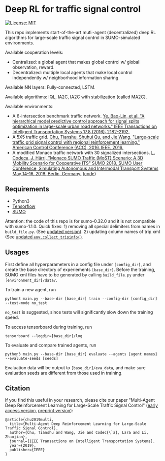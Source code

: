 # Deep RL for traffic signal control

[![License: MIT](https://img.shields.io/badge/License-MIT-yellow.svg)](https://opensource.org/licenses/MIT)

This repo implements start-of-the-art mutli-agent (decentralized) deep RL algorithms for large-scale traffic signal control in SUMO-simulated environments.

Available cooperation levels:
* Centralized: a global agent that makes global control w/ global observation, reward.
* Decentralized: multiple local agents that make local control independently w/ neighborhood information sharing.

Available NN layers:
Fully-connected, LSTM.

Available algorithms:
IQL, IA2C, IA2C with stabilization (called MA2C).

Available environments:
* A 6-intersection benchmark traffic network. [Ye, Bao-Lin, et al. "A hierarchical model predictive control approach for signal splits optimization in large-scale urban road networks." IEEE Transactions on Intelligent Transportation Systems 17.8 (2016): 2182-2192.](https://ieeexplore.ieee.org/abstract/document/7406703/)
* A 5X5 traffic grid. [Chu, Tianshu, Shuhui Qu, and Jie Wang. "Large-scale traffic grid signal control with regional reinforcement learning." American Control Conference (ACC), 2016. IEEE, 2016.](https://ieeexplore.ieee.org/abstract/document/7525014/)
* A modified Monaco traffic network with 30 signalized intersections. [L. Codeca, J. Härri, "Monaco SUMO Traffic (MoST) Scenario: A 3D Mobility Scenario for Cooperative ITS" SUMO 2018, SUMO User Conference, Simulating Autonomous and Intermodal Transport Systems May 14-16, 2018, Berlin, Germany.](http://www.eurecom.fr/en/publication/5527/download/comsys-publi-5527.pdf) ([code](https://github.com/lcodeca/MoSTScenario))


## Requirements
* Python3
* [Tensorflow](http://www.tensorflow.org/install)
* [SUMO](http://sumo.dlr.de/wiki/Installing) 

Attention: the code of this repo is for sumo-0.32.0 and it is not compatible with sumo-1.1.0. Quick fixes: 1) removing all special delimiters from names in `build_file.py`. (See [updated version](https://github.com/cts198859/deeprl_dist/blob/master/envs/data/build_file.py)). 2) updating column names of trip.xml (See [updated `env.collect_tripinfo()`](https://github.com/cts198859/deeprl_dist/blob/master/envs/env.py).

## Usages
First define all hyperparameters in a config file under `[config_dir]`, and create the base directory of experiements `[base_dir]`. Before the training, SUMO xml files have to be generated by calling `build_file.py` under `[environment_dir]/data/`.

To train a new agent, run
~~~
python3 main.py --base-dir [base_dir] train --config-dir [config_dir] --test-mode no_test
~~~
`no_test` is suggested, since tests will significantly slow down the training speed.

To access tensorboard during training, run
~~~
tensorboard --logdir=[base_dir]/log
~~~

To evaluate and compare trained agents, run
~~~
python3 main.py --base-dir [base_dir] evaluate --agents [agent names] --evaluate-seeds [seeds]
~~~
Evaluation data will be output to `[base_dir]/eva_data`, and make sure evaluation seeds are different from those used in training.

## Citation
If you find this useful in your research, please cite our paper "Multi-Agent Deep Reinforcement Learning for Large-Scale Traffic Signal Control" ([early access version](https://ieeexplore.ieee.org/document/8667868), [preprint version](https://arxiv.org/pdf/1903.04527.pdf)):
~~~
@article{chu2019multi,
  title={Multi-Agent Deep Reinforcement Learning for Large-Scale Traffic Signal Control},
  author={Chu, Tianshu and Wang, Jie and Codec{\`a}, Lara and Li, Zhaojian},
  journal={IEEE Transactions on Intelligent Transportation Systems},
  year={2019},
  publisher={IEEE}
}
~~~
